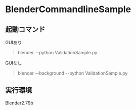 # BlenderCommandlineSample

## 起動コマンド
GUIあり
> blender --python ValidationSample.py

GUIなし
> blender --background --python ValidationSample.py


## 実行環境
Blender2.79b